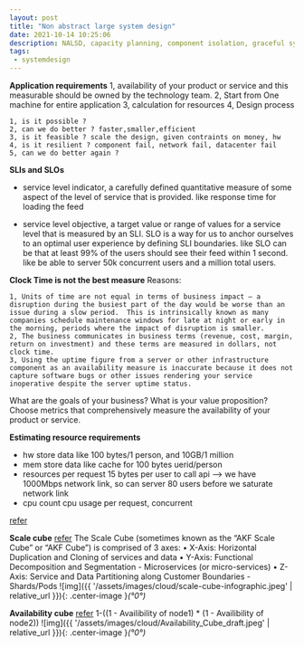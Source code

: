 ```yaml
---
layout: post
title: "Non abstract large system design"
date: 2021-10-14 10:25:06
description: NALSD, capacity planning, component isolation, graceful system degradation, SLO/SLI, Scale cube and Availibility cube
tags:
 - systemdesign
---
```

**Application requirements**
1, availability of your product or service and this measurable should be owned by the technology team.
2, Start from One machine for entire application
3, calculation for resources
4, Design process
```
1, is it possible ? 
2, can we do better ? faster,smaller,efficient
3, is it feasible ? scale the design, given contraints on money, hw
4, is it resilient ? component fail, network fail, datacenter fail
5, can we do better again ?
```
**SLIs and SLOs**
- service level indicator, a carefully defined quantitative measure of some aspect of the level of service that is provided.
like response time for loading the feed

- service level objective, a target value or range of values for a service level that is measured by an SLI. SLO is a way for us to anchor ourselves to an optimal user experience by defining SLI boundaries.
like SLO can be that at least 99% of the users should see their feed within 1 second.
like be able to server 50k concurrent users and a million total users.

**Clock Time is not the best measure**
Reasons:
```
1, Units of time are not equal in terms of business impact – a disruption during the busiest part of the day would be worse than an issue during a slow period.  This is intrinsically known as many companies schedule maintenance windows for late at night or early in the morning, periods where the impact of disruption is smaller.
2, The business communicates in business terms (revenue, cost, margin, return on investment) and these terms are measured in dollars, not clock time.
3, Using the uptime figure from a server or other infrastructure component as an availability measure is inaccurate because it does not capture software bugs or other issues rendering your service inoperative despite the server uptime status.
```
What are the goals of your business?  What is your value proposition?  Choose metrics that comprehensively measure the availability of your product or service.

**Estimating resource requirements**
- hw store data
like 100 bytes/1 person, and 10GB/1 million
- mem store data
like cache for 100 bytes uerid/person
- resources per request
15 bytes per user to call api --> we have 1000Mbps network link, so can server 80 users before we saturate network link 
- cpu count
cpu usage per request, concurrent

[refer](https://sre.google/workbook/non-abstract-design/)


**Scale cube**
[refer](https://akfpartners.com/growth-blog/scale-cube)
The Scale Cube (sometimes known as the “AKF Scale Cube” or “AKF Cube”) is comprised of 3 axes: 
    • X-Axis: Horizontal Duplication and Cloning of services and data
    • Y-Axis: Functional Decomposition and Segmentation - Microservices (or micro-services)
    • Z-Axis: Service and Data Partitioning along Customer Boundaries - Shards/Pods
![img]({{ '/assets/images/cloud/scale-cube-infographic.jpeg' | relative_url }}){: .center-image }*(°0°)*

**Availability cube**
[refer](https://akfpartners.com/growth-blog/akf-availability-cube)
1-((1 - Availibility of node1) * (1 - Availibility of node2))
![img]({{ '/assets/images/cloud/Availability_Cube_draft.jpeg' | relative_url }}){: .center-image }*(°0°)*
